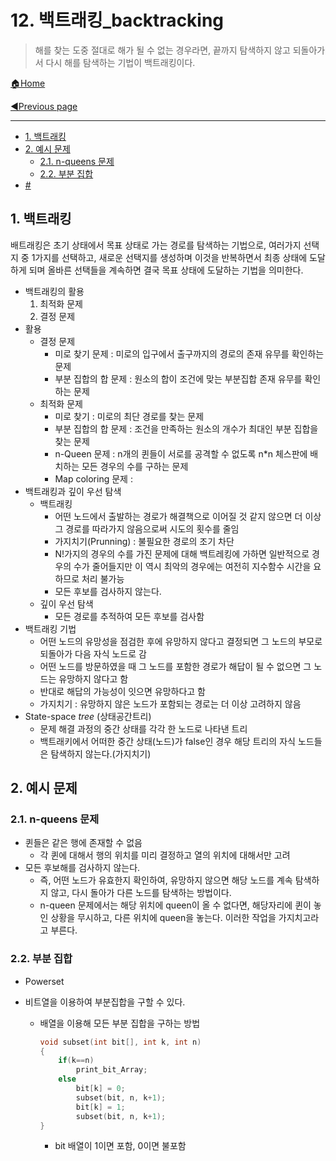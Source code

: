 # 12. 백트래킹_backtracking

>해를 찾는 도중 절대로 해가 될 수 없는 경우라면, 끝까지 탐색하지 않고 되돌아가서 다시 해를 탐색하는 기법이 백트래킹이다.

[🏠Home](https://github.com/batboy118/Study_Note)

[◀Previous page ](./README.md)

---

<!-- TOC -->

- [1. 백트래킹](#1-백트래킹)
- [2. 예시 문제](#2-예시-문제)
	- [2.1. n-queens 문제](#21-n-queens-문제)
	- [2.2. 부분 집합](#22-부분-집합)
- [#](#)

<!-- /TOC -->

## 1. 백트래킹

배트래킹은 초기 상태에서 목표 상태로 가는 경로를 탐색하는 기법으로, 여러가지 선택지 중 1가지를 선택하고, 새로운 선택지를 생성하며 이것을 반복하면서 최종 상태에 도달하게 되며 올바른 선택들을 계속하면 결국 목표 상태에 도달하는 기법을 의미한다.

- 백트래킹의 활용
  1. 최적화 문제
  2. 결정 문제
- 활용
  - 결정 문제
    - 미로 찾기 문제 : 미로의 입구에서 출구까지의 경로의 존재 유무를 확인하는 문제
    - 부분 집합의 합 문제 : 원소의 합이 조건에 맞는 부분집합 존재 유무를 확인하는 문제
  - 최적화 문제
    - 미로 찾기 : 미로의 최단 경로를 찾는 문제
    - 부분 집합의 합 문제 : 조건을 만족하는 원소의 개수가 최대인 부분 집합을 찾는 문제
    - n-Queen 문제 : n개의 퀸들이 서로를 공격할 수 없도록 n*n 체스판에 배치하는 모든 경우의 수를 구하는 문제
    - Map coloring 문제 :
- 백트래킹과 깊이 우선 탐색
  - 백트래킹
    - 어떤 노드에서 출발하는 경로가 해결책으로 이어질 것 같지 않으면 더 이상 그 경로를 따라가지 않음으로써 시도의 횟수를 줄임
    - 가지치기(Prunning) : 불필요한 경로의 조기 차단
    - N!가지의 경우의 수를 가진 문제에 대해 백트레킹에 가하면 일반적으로 경우의 수가 줄어들지만 이 역시 최악의 경우에는 여전히 지수함수 시간을 요하므로 처리 불가능
    - 모든 후보를 검사하지 않는다.
  - 깊이 우선 탐색
    - 모든 경로를 추적하여 모든 후보를 검사함
- 백트래킹 기법
  - 어떤 노드의 유망성을 점검한 후에 유망하지 않다고 결정되면 그 노드의 부모로 되돌아가 다음 자식 노드로 감
  - 어떤 노드를 방문하였을 때 그 노드를 포함한 경로가 해답이 될 수 없으면 그 노드는 유망하지 않다고 함
  - 반대로 해답의 가능성이 잇으면 유망하다고 함
  - 가지치기 : 유망하지 않은 노드가 포함되는 경로는 더 이상 고려하지 않음
- State-space *tree* (상태공간트리)
  - 문제 해결 과정의 중간 상태를 각각 한 노드로 나타낸 트리
  - 백트래키에서 어떠한 중간 상태(노드)가 false인 경우 해당 트리의 자식 노드들은 탐색하지 않는다.(가지치기)

## 2. 예시 문제

### 2.1. n-queens 문제

- 퀸들은 같은 행에 존재할 수 없음
  - 각 퀸에 대해서 행의 위치를 미리 결정하고 열의 위치에 대해서만 고려
- 모든 후보해를 검사하지 않는다.
  - 즉, 어떤 노드가 유효한지 확인하여, 유망하지 않으면 해당 노드를 계속 탐색하지 않고, 다시 돌아가 다른 노드를 탐색하는 방법이다.
  - n-queen 문제에서는 해당 위치에 queen이 올 수 없다면, 해당자리에 퀸이 놓인 상황을 무시하고, 다른 위치에 queen을 놓는다. 이러한 작업을 가지치고라고 부른다.

### 2.2. 부분 집합

- Powerset

- 비트열을 이용하여 부분집합을 구할 수 있다.

  - 배열을 이용해 모든 부분 집합을 구하는 방법

    ```c
    void subset(int bit[], int k, int n)
    {
    	if(k==n)
            print_bit_Array;
        else
            bit[k] = 0;
        	subset(bit, n, k+1);
            bit[k] = 1;
        	subset(bit, n, k+1);
    }
    ```

    - bit 배열이 1이면 포함, 0이면 불포함

###

